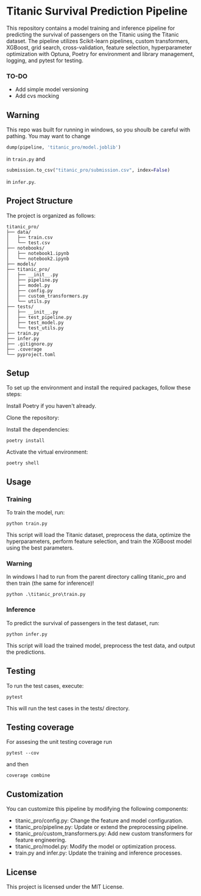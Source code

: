 # Titanic Survival Prediction Pipeline
This repository contains a model training and inference pipeline for predicting the survival of passengers on the Titanic using the Titanic dataset. The pipeline utilizes Scikit-learn pipelines, custom transformers, XGBoost, grid search, cross-validation, feature selection, hyperparameter optimization with Optuna, Poetry for environment and library management, logging, and pytest for testing.
### TO-DO
- Add simple model versioning
- Add cvs mocking
## Warning
This repo was built for running in windows, so you shoulb be careful with pathing. You may want to change 
```python
dump(pipeline, 'titanic_pro/model.joblib')
```
in `train.py` and
```python
submission.to_csv("titanic_pro/submission.csv", index=False)
```
in `infer.py`.

## Project Structure
The project is organized as follows:

```console
titanic_pro/
├── data/
│   ├── train.csv
│   └── test.csv
├── notebooks/
│   ├── notebook1.ipynb
│   └── notebook2.ipynb
├── models/
├── titanic_pro/
│   ├── __init__.py
│   ├── pipeline.py
│   ├── model.py
│   ├── config.py
│   ├── custom_transformers.py
│   └── utils.py
├── tests/
│   ├── __init__.py
│   ├── test_pipeline.py
│   ├── test_model.py
│   └── test_utils.py
├── train.py
├── infer.py
├── .gitignore.py
├── .coverage
└── pyproject.toml
```
## Setup
To set up the environment and install the required packages, follow these steps:

Install Poetry if you haven't already.

Clone the repository:

Install the dependencies:
```console
poetry install
```
Activate the virtual environment:
```console
poetry shell
```
## Usage
### Training
To train the model, run:

```console
python train.py
```
This script will load the Titanic dataset, preprocess the data, optimize the hyperparameters, perform feature selection, and train the XGBoost model using the best parameters.
### Warning
In windows I had to run from the parent directory calling titanic_pro and then train (the same for inference)!
```console
python .\titanic_pro\train.py
```
### Inference
To predict the survival of passengers in the test dataset, run:

```console
python infer.py
```
This script will load the trained model, preprocess the test data, and output the predictions.

## Testing
To run the test cases, execute:

```console
pytest
```
This will run the test cases in the tests/ directory.

## Testing coverage
For assesing the unit testing coverage run
```console
pytest --cov 
```
and then
```console
coverage combine
```

## Customization
You can customize this pipeline by modifying the following components:

- titanic_pro/config.py: Change the feature and model configuration.
- titanic_pro/pipeline.py: Update or extend the preprocessing pipeline.
- titanic_pro/custom_transformers.py: Add new custom transformers for feature engineering.
- titanic_pro/model.py: Modify the model or optimization process.
- train.py and infer.py: Update the training and inference processes.
## License
This project is licensed under the MIT License.
